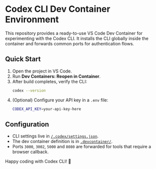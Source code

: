 # Codex CLI Dev Container Environment

This repository provides a ready-to-use VS Code Dev Container for experimenting with the Codex CLI.
It installs the CLI globally inside the container and forwards common ports for authentication flows.

## Quick Start

1. Open the project in VS Code.
2. Run **Dev Containers: Reopen in Container**.
3. After build completes, verify the CLI:
   ```bash
   codex --version
   ```
4. (Optional) Configure your API key in a `.env` file:
   ```bash
   CODEX_API_KEY=your-api-key-here
   ```

## Configuration

- CLI settings live in [`/.codex/settings.json`](.codex/settings.json).
- The dev container definition is in [`.devcontainer/`](.devcontainer/).
- Ports `3000`, `3002`, `5000` and `8080` are forwarded for tools that require a browser callback.

Happy coding with Codex CLI! 🚀
